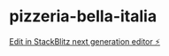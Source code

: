 # pizzeria-bella-italia

[Edit in StackBlitz next generation editor ⚡️](https://stackblitz.com/~/github.com/Hazier007/pizzeria-bella-italia)